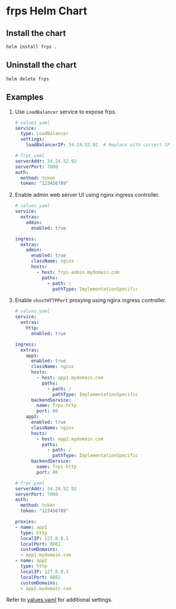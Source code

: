 # frps Helm Chart

## Install the chart

```console
helm install frps .
```


## Uninstall the chart

```console
helm delete frps
```

## Examples

1. Use `LoadBalancer` service to expose frps.
    ```yaml
    # values.yaml
    service:
      type: LoadBalancer
      settings:
        loadBalancerIP: 34.24.52.92  # Replace with correct IP

    # frpc.yaml
    serverAddr: 34.24.52.92
    serverPort: 7000
    auth:
      method: token
      token: "123456789"
    ```

1. Enable admin web server UI using nginx ingress controller.
    ```yaml
    # values.yaml
    service:
      extras:
        admin:
          enabled: true

    ingress:
      extras:
        admin:
          enabled: true
          className: nginx
          hosts:
            - host: frps-admin.mydomain.com
              paths:
                - path: /
                  pathType: ImplementationSpecific
    ```

1. Enable `vhostHTTPPort` proxying using nginx ingress controller.
    ```yaml
    # values.yaml
    service:
      extras:
        http:
          enabled: true

    ingress:
      extras:
        app1:
          enabled: true
          className: nginx
          hosts:
            - host: app1.mydomain.com
              paths:
                - path: /
                  pathType: ImplementationSpecific
          backendService:
            name: frps-http
            port: 80
        app2:
          enabled: true
          className: nginx
          hosts:
            - host: app2.mydomain.com
              paths:
                - path: /
                  pathType: ImplementationSpecific
          backendService:
            name: frps-http
            port: 80

    # frpc.yaml
    serverAddr: 34.24.52.92
    serverPort: 7000
    auth:
      method: token
      token: "123456789"

    proxies:
    - name: app1
      type: http
      localIP: 127.0.0.1
      localPort: 8081
      customDomains:
      - app1.mydomain.com
    - name: app2
      type: http
      localIP: 127.0.0.1
      localPort: 8082
      customDomains:
      - app2.mydomain.com
    ```

Refer to [values.yaml](./values.yaml) for additional settings.

